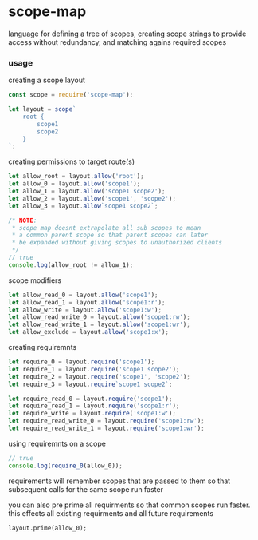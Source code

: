 
# scope-map

language for defining a tree of scopes, creating scope strings to provide access without redundancy, and matching agains required scopes

### usage

creating a scope layout
```js
const scope = require('scope-map');

let layout = scope`
    root {
        scope1
        scope2
    }
`;
```

creating permissions to target route(s)
```js
let allow_root = layout.allow('root');
let allow_0 = layout.allow('scope1');
let allow_1 = layout.allow('scope1 scope2');
let allow_2 = layout.allow('scope1', 'scope2');
let allow_3 = layout.allow`scope1 scope2`;

/* NOTE:
 * scope map doesnt extrapolate all sub scopes to mean
 * a common parent scope so that parent scopes can later
 * be expanded without giving scopes to unauthorized clients
 */ 
// true
console.log(allow_root != allow_1);
```

scope modifiers
```js
let allow_read_0 = layout.allow('scope1');
let allow_read_1 = layout.allow('scope1:r');
let allow_write = layout.allow('scope1:w');
let allow_read_write_0 = layout.allow('scope1:rw');
let allow_read_write_1 = layout.allow('scope1:wr');
let allow_exclude = layout.allow('scope1:x');
```

creating requiremnts
```js
let require_0 = layout.require('scope1');
let require_1 = layout.require('scope1 scope2');
let require_2 = layout.require('scope1', 'scope2');
let require_3 = layout.require`scope1 scope2`;

let require_read_0 = layout.require('scope1');
let require_read_1 = layout.require('scope1:r');
let require_write = layout.require('scope1:w');
let require_read_write_0 = layout.require('scope1:rw');
let require_read_write_1 = layout.require('scope1:wr');
```

using requiremnts on a scope
```js
// true
console.log(require_0(allow_0));
```

requirements will remember scopes that are passed to them so that subsequent calls for the same scope run faster

you can also pre prime all requirments so that common scopes run faster. this effects all existing requirments and all future requirements
```
layout.prime(allow_0);
```